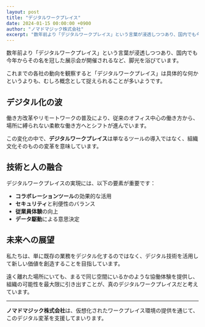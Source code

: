 ```yaml
---
layout: post
title: "デジタルワークプレイス"
date: 2024-01-15 00:00:00 +0900
author: "ノマドマジック株式会社"
excerpt: "数年前より「デジタルワークプレイス」という言葉が浸透しつつあり、国内でも今年からその名を冠した展示会が開催されるなど、脚光を浴びています。"
---
```


数年前より「デジタルワークプレイス」という言葉が浸透しつつあり、国内でも今年からその名を冠した展示会が開催されるなど、脚光を浴びています。

これまでの各社の動向を観察すると「デジタルワークプレイス」は具体的な何かというよりも、むしろ概念として捉えられることが多いようです。

## デジタル化の波

働き方改革やリモートワークの普及により、従来のオフィス中心の働き方から、場所に縛られない柔軟な働き方へとシフトが進んでいます。

この変化の中で、**デジタルワークプレイス**は単なるツールの導入ではなく、組織文化そのものの変革を意味しています。

## 技術と人の融合

デジタルワークプレイスの実現には、以下の要素が重要です：

- **コラボレーションツール**の効果的な活用
- **セキュリティ**と利便性のバランス
- **従業員体験**の向上
- **データ駆動**による意思決定

## 未来への展望

私たちは、単に既存の業務をデジタル化するのではなく、デジタル技術を活用して新しい価値を創造することを目指しています。

遠く離れた場所にいても、まるで同じ空間にいるかのような協働体験を提供し、組織の可能性を最大限に引き出すことが、真のデジタルワークプレイスだと考えています。

---

**ノマドマジック株式会社**は、仮想化されたワークプレイス環境の提供を通じて、このデジタル変革を支援してまいります。 